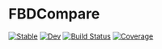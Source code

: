 # FBDCompare

[![Stable](https://img.shields.io/badge/docs-stable-blue.svg)](https://LilithHafner.github.io/FBDCompare.jl/stable)
[![Dev](https://img.shields.io/badge/docs-dev-blue.svg)](https://LilithHafner.github.io/FBDCompare.jl/dev)
[![Build Status](https://github.com/LilithHafner/FBDCompare.jl/actions/workflows/CI.yml/badge.svg?branch=main)](https://github.com/LilithHafner/FBDCompare.jl/actions/workflows/CI.yml?query=branch%3Amain)
[![Coverage](https://codecov.io/gh/LilithHafner/FBDCompare.jl/branch/main/graph/badge.svg)](https://codecov.io/gh/LilithHafner/FBDCompare.jl)
